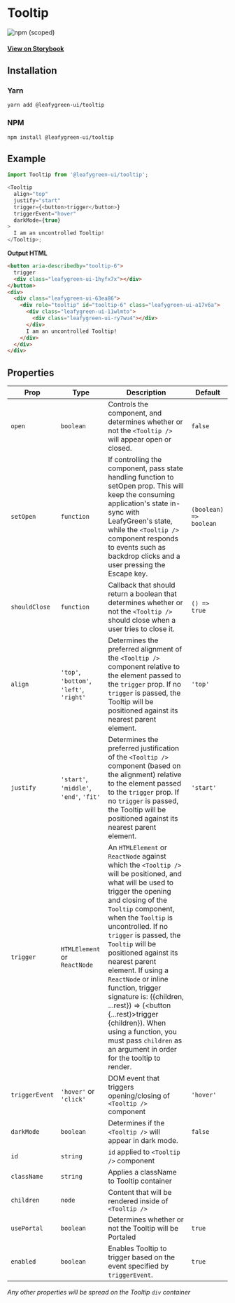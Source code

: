 # Tooltip

![npm (scoped)](https://img.shields.io/npm/v/@leafygreen-ui/tooltip.svg)

#### [View on Storybook](https://mongodb.github.io/leafygreen-ui/?path=/story/tooltip--uncontrolled)

## Installation

### Yarn

```shell
yarn add @leafygreen-ui/tooltip
```

### NPM

```shell
npm install @leafygreen-ui/tooltip
```

## Example

```js
import Tooltip from '@leafygreen-ui/tooltip';

<Tooltip
  align="top"
  justify="start"
  trigger={<button>trigger</button>}
  triggerEvent="hover"
  darkMode={true}
>
  I am an uncontrolled Tooltip!
</Tooltip>;
```

**Output HTML**

```html
<button aria-describedby="tooltip-6">
  trigger
  <div class="leafygreen-ui-1hyfx7x"></div>
</button>
<div>
  <div class="leafygreen-ui-63ea86">
    <div role="tooltip" id="tooltip-6" class="leafygreen-ui-a17v6a">
      <div class="leafygreen-ui-11wlmto">
        <div class="leafygreen-ui-ry7wu4"></div>
      </div>
      I am an uncontrolled Tooltip!
    </div>
  </div>
</div>
```

## Properties

| Prop           | Type                                     | Description                                                                                                                                                                                                                                                                                                                                                                                                                                                                                                                                                | Default                |
| -------------- | ---------------------------------------- | ---------------------------------------------------------------------------------------------------------------------------------------------------------------------------------------------------------------------------------------------------------------------------------------------------------------------------------------------------------------------------------------------------------------------------------------------------------------------------------------------------------------------------------------------------------- | ---------------------- |
| `open`         | `boolean`                                | Controls the component, and determines whether or not the `<Tooltip />` will appear open or closed.                                                                                                                                                                                                                                                                                                                                                                                                                                                        | `false`                |
| `setOpen`      | `function`                               | If controlling the component, pass state handling function to setOpen prop. This will keep the consuming application's state in-sync with LeafyGreen's state, while the `<Tooltip />` component responds to events such as backdrop clicks and a user pressing the Escape key.                                                                                                                                                                                                                                                                             | `(boolean) => boolean` |
| `shouldClose`  | `function`                               | Callback that should return a boolean that determines whether or not the `<Tooltip />` should close when a user tries to close it.                                                                                                                                                                                                                                                                                                                                                                                                                         | `() => true`           |
| `align`        | `'top'`, `'bottom'`, `'left'`, `'right'` | Determines the preferred alignment of the `<Tooltip />` component relative to the element passed to the `trigger` prop. If no `trigger` is passed, the Tooltip will be positioned against its nearest parent element.                                                                                                                                                                                                                                                                                                                                      | `'top'`                |
| `justify`      | `'start'`, `'middle'`, `'end'`, `'fit'`  | Determines the preferred justification of the `<Tooltip />` component (based on the alignment) relative to the element passed to the `trigger` prop. If no `trigger` is passed, the Tooltip will be positioned against its nearest parent element.                                                                                                                                                                                                                                                                                                         | `'start'`              |
| `trigger`      | `HTMLElement` or `ReactNode`             | An `HTMLElement` or `ReactNode` against which the `<Tooltip />` will be positioned, and what will be used to trigger the opening and closing of the `Tooltip` component, when the `Tooltip` is uncontrolled. If no `trigger` is passed, the `Tooltip` will be positioned against its nearest parent element. If using a `ReactNode` or inline function, trigger signature is: ({children, ...rest}) => (<button {...rest}>trigger {children}</button>). When using a function, you must pass `children` as an argument in order for the tooltip to render. |                        |
| `triggerEvent` | `'hover'` or `'click'`                   | DOM event that triggers opening/closing of `<Tooltip />` component                                                                                                                                                                                                                                                                                                                                                                                                                                                                                         | `'hover'`              |
| `darkMode`     | `boolean`                                | Determines if the `<Tooltip />` will appear in dark mode.                                                                                                                                                                                                                                                                                                                                                                                                                                                                                                  | `false`                |
| `id`           | `string`                                 | `id` applied to `<Tooltip />` component                                                                                                                                                                                                                                                                                                                                                                                                                                                                                                                    |
| `className`    | `string`                                 | Applies a className to Tooltip container                                                                                                                                                                                                                                                                                                                                                                                                                                                                                                                   |                        |
| `children`     | `node`                                   | Content that will be rendered inside of `<Tooltip />`                                                                                                                                                                                                                                                                                                                                                                                                                                                                                                      |
| `usePortal`    | `boolean`                                | Determines whether or not the Tooltip will be Portaled                                                                                                                                                                                                                                                                                                                                                                                                                                                                                                     | `true`                 |
| `enabled`      | `boolean`                                | Enables Tooltip to trigger based on the event specified by `triggerEvent`.                                                                                                                                                                                                                                                                                                                                                                                                                                                                                 | `true`                 |

_Any other properties will be spread on the Tooltip `div` container_
